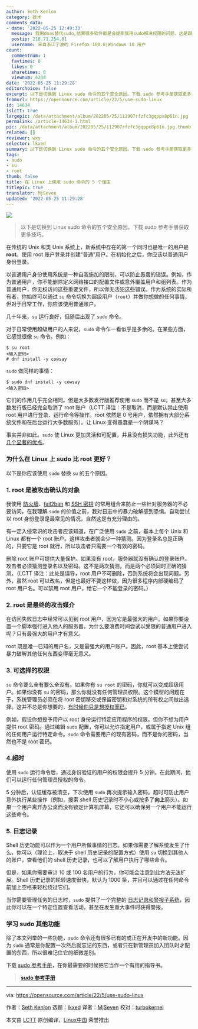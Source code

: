 ```yaml
---
author: Seth Kenlon
category: 技术
comments_data:
- date: '2022-05-25 12:49:33'
  message: 我用doas替代sudo,结果很多软件都是会提斯我用sudo解决权限的问题，这是跟sudo深度捆绑了嘛？注意安全的unix和linux默认市没有sudo的。如果sudo是安全的，就会成为POSIX标准的一部分！
  postip: 218.71.254.81
  username: 来自浙江宁波的 Firefox 100.0|Windows 10 用户
count:
  commentnum: 1
  favtimes: 0
  likes: 0
  sharetimes: 0
  viewnum: 4284
date: '2022-05-25 11:29:28'
editorchoice: false
excerpt: 以下是切换到 Linux sudo 命令的五个安全原因。下载 sudo 参考手册获取更多技巧。
fromurl: https://opensource.com/article/22/5/use-sudo-linux
id: 14634
islctt: true
largepic: /data/attachment/album/202205/25/112907rfzfc3gqppx8p61n.jpg
permalink: /article-14634-1.html
pic: /data/attachment/album/202205/25/112907rfzfc3gqppx8p61n.jpg.thumb.jpg
related: []
reviewer: wxy
selector: lkxed
summary: 以下是切换到 Linux sudo 命令的五个安全原因。下载 sudo 参考手册获取更多技巧。
tags:
- sudo
- su
- root
thumb: false
title: 在 Linux 上使用 sudo 命令的 5 个理由
titlepic: true
translator: MjSeven
updated: '2022-05-25 11:29:28'
---
```


![](/data/attachment/album/202205/25/112907rfzfc3gqppx8p61n.jpg)



> 
> 以下是切换到 Linux sudo 命令的五个安全原因。下载 sudo 参考手册获取更多技巧。
> 
> 
> 


在传统的 Unix 和类 Unix 系统上，新系统中存在的第一个同时也是唯一的用户是 **root**。使用 root 账户登录并创建“普通”用户。在初始化之后，你应该以普通用户身份登录。


以普通用户身份使用系统是一种自我施加的限制，可以防止愚蠢的错误。例如，作为普通用户，你不能删除定义网络接口的配置文件或意外覆盖用户和组列表。作为普通用户，你无权访问这些重要文件，所以你无法犯这些错误。作为系统的实际所有者，你始终可以通过 `su` 命令切换为超级用户（`root`）并做你想做的任何事情，但对于日常工作，你应该使用普通账户。


几十年来，`su` 运行良好，但随后出现了 `sudo` 命令。


对于日常使用超级用户的人来说，`sudo` 命令乍一看似乎是多余的。在某些方面，它感觉很像 `su` 命令。例如：



```
$ su root
<输入密码>
# dnf install -y cowsay

```

`sudo` 做同样的事情：



```
$ sudo dnf install -y cowsay
<输入密码>

```

它们的作用几乎完全相同。但是大多数发行版推荐使用 `sudo` 而不是 `su`，甚至大多数发行版已经完全取消了 root 账户（LCTT 译注：不是取消，而是默认禁止使用 root 用户进行登录、运行命令等操作。root 依然是 0 号用户，依然拥有大部分系统文件和在后台运行大多数服务）。让 Linux 变得愚蠢是一个阴谋吗？


事实并非如此。`sudo` 使 Linux 更加灵活和可配置，并且没有损失功能，此外还有 [几个显著的优点](https://opensource.com/article/19/10/know-about-sudo)。


### 为什么在 Linux 上 sudo 比 root 更好？


以下是你应该使用 `sudo` 替换 `su` 的五个原因。


### 1. root 是被攻击确认的对象


我使用 [防火墙](https://www.redhat.com/sysadmin/secure-linux-network-firewall-cmd)、[fail2ban](https://www.redhat.com/sysadmin/protect-systems-fail2ban) 和 [SSH 密钥](https://opensource.com/article/20/2/ssh-tools) 的常用组合来防止一些针对服务器的不必要访问。在我理解 `sudo` 的价值之前，我对日志中的暴力破解感到恐惧。自动尝试以 root 身份登录是最常见的情况，自然这是有充分理由的。


有一定入侵常识的攻击者应该知道，在广泛使用 `sudo` 之前，基本上每个 Unix 和 Linux 都有一个 root 账户。这样攻击者就会少一种猜测。因为登录名总是正确的，只要它是 root 就行，所以攻击者只需要一个有效的密码。


删除 root 账户可提供大量保护。如果没有 root，服务器就没有确认的登录账户。攻击者必须猜测登录名以及密码。这不是两次猜测，而是两个必须同时正确的猜测。（LCTT 译注：此处是误导，root 用户不可删除，否则系统将会出现问题。另外，虽然 root 可以改名，但是也最好不要这样做，因为很多程序内部硬编码了 root 用户名。可以禁用 root 用户，给它一个不能登录的密码。）


### 2. root 是最终的攻击媒介


在访问失败日志中经常可以见到 root 用户，因为它是最强大的用户。如果你要设置一个脚本强行进入他人的服务器，为什么要浪费时间尝试以受限的普通用户进入呢？只有最强大的用户才有意义。


root 既是唯一已知的用户名，又是最强大的用户账户。因此，root 基本上使尝试暴力破解其他任何东西变得毫无意义。


### 3. 可选择的权限


`su` 命令要么全有要么全没有。如果你有 `su root` 的密码，你就可以变成超级用户。如果你没有 `su` 的密码，那么你就没有任何管理员权限。这个模型的问题在于，系统管理员必须在将 root 密钥移交或保留密钥和对系统的所有权之间做出选择。这并不总是你想要的，[有时候你只是想授权而已](https://opensource.com/article/17/12/using-sudo-delegate)。


例如，假设你想授予用户以 root 身份运行特定应用程序的权限，但你不想为用户提供 root 密码。通过编辑 `sudo` 配置，你可以允许指定用户，或属于指定 Unix 组的任何用户运行特定命令。`sudo` 命令需要用户的现有密码，而不是你的密码，当然也不是 root 密码。


### 4.超时


使用 `sudo` 运行命令后，通过身份验证的用户的权限会提升 5 分钟。在此期间，他们可以运行任何管理员授权的命令。


5 分钟后，认证缓存被清空，下次使用 `sudo` 再次提示输入密码。超时可防止用户意外执行某些操作（例如，搜索 shell 历史记录时不小心或按多了**向上**箭头）。如果一个用户离开办公桌而没有锁定计算机屏幕，它还可以确保另一个用户不能运行这些命令。


### 5. 日志记录


Shell 历史功能可以作为一个用户所做事情的日志。如果你需要了解系统发生了什么，你可以（理论上，取决于 shell 历史记录的配置方式）使用 `su` 切换到其他人的账户，查看他们的 shell 历史记录，也可以了解用户执行了哪些命令。


但是，如果你需要审计 10 或 100 名用户的行为，你可能会注意到此方法无法扩展。Shell 历史记录的轮转速度很快，默认为 1000 条，并且可以通过在任何命令前加上空格来轻松绕过它们。


当你需要管理任务的日志时，`sudo` 提供了一个完整的 [日志记录和警报子系统](https://opensource.com/article/19/10/know-about-sudo)，因此你可以在一个特定位置查看活动，甚至在发生重大事件时获得警报。


### 学习 sudo 其他功能


除了本文列举的一些功能，`sudo` 命令还有很多已有的或正在开发中的新功能。因为 `sudo` 通常是你配置一次然后就忘记的东西，或者只在新管理员加入团队时才配置的东西，所以很难记住它的细微差别。


下载 [sudo 参考手册](https://opensource.com/downloads/linux-sudo-cheat-sheet)，在你最需要的时候把它当作一个有用的指导书。



> 
> **[sudo 参考手册](https://opensource.com/downloads/linux-sudo-cheat-sheet)**
> 
> 
> 




---


via: <https://opensource.com/article/22/5/use-sudo-linux>


作者：[Seth Kenlon](https://opensource.com/users/seth) 选题：[lkxed](https://github.com/lkxed) 译者：[MjSeven](https://github.com/MjSeven) 校对：[turbokernel](https://github.com/turbokernel)


本文由 [LCTT](https://github.com/LCTT/TranslateProject) 原创编译，[Linux中国](https://linux.cn/) 荣誉推出